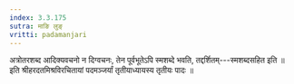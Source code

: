 ```yaml
---
index: 3.3.175
sutra: माङि लुङ्
vritti: padamanjari
---
```


 अत्रोतरशब्द आदिक्यवचनो न दिग्वचनः, तेन पूर्वभूतेऽपि स्मशब्दे भवति, तद्दर्शितम्---स्मशब्दसहित इति ॥ इति श्रीहरदतमिश्रविरचितायां पदमञ्जर्यां तृतीयाध्यायस्य तृतीयः पादः ॥
